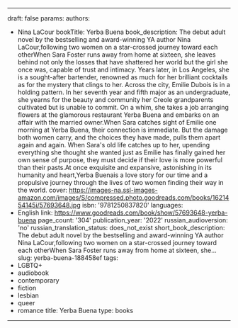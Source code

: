 ---
draft: false
params:
  authors:
  - Nina LaCour
  bookTitle: Yerba Buena
  book_description: The debut adult novel by the bestselling and award-winning YA
    author Nina LaCour,following two women on a star-crossed journey toward each otherWhen
    Sara Foster runs away from home at sixteen, she leaves behind not only the losses
    that have shattered her world but the girl she once was, capable of trust and
    intimacy. Years later, in Los Angeles, she is a sought-after bartender, renowned
    as much for her brilliant cocktails as for the mystery that clings to her. Across
    the city, Emilie Dubois is in a holding pattern. In her seventh year and fifth
    major as an undergraduate, she yearns for the beauty and community her Creole
    grandparents cultivated but is unable to commit. On a whim, she takes a job arranging
    flowers at the glamorous restaurant Yerba Buena and embarks on an affair with
    the married owner.When Sara catches sight of Emilie one morning at Yerba Buena,
    their connection is immediate. But the damage both women carry, and the choices
    they have made, pulls them apart again and again. When Sara's old life catches
    up to her, upending everything she thought she wanted just as Emilie has finally
    gained her own sense of purpose, they must decide if their love is more powerful
    than their pasts.At once exquisite and expansive, astonishing in its humanity
    and heart,Yerba Buenais a love story for our time and a propulsive journey through
    the lives of two women finding their way in the world.
  cover: https://images-na.ssl-images-amazon.com/images/S/compressed.photo.goodreads.com/books/1621454145i/57693648.jpg
  isbn: '9781250837820'
  languages:
  - English
  link: https://www.goodreads.com/book/show/57693648-yerba-buena
  page_count: '304'
  publication_year: '2022'
  russian_audioversion: 'no'
  russian_translation_status: does_not_exist
  short_book_description: The debut adult novel by the bestselling and award-winning
    YA author Nina LaCour,following two women on a star-crossed journey toward each
    otherWhen Sara Foster runs away from home at sixteen, she...
  slug: yerba-buena-188458ef
  tags:
  - LGBTQ+
  - audiobook
  - contemporary
  - fiction
  - lesbian
  - queer
  - romance
title: Yerba Buena
type: books
------
